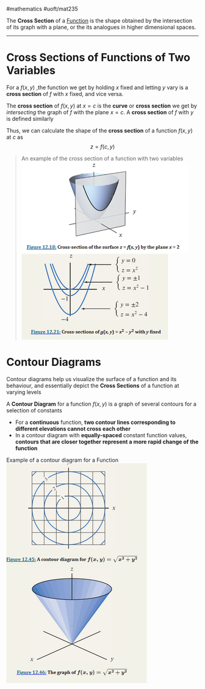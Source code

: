 #mathematics #uoft/mat235 

The **Cross Section** of a [Function](Function.md) is the shape obtained by the intersection of its graph with a plane, or the its analogues in higher dimensional spaces. 

---
# Cross Sections of Functions of Two Variables
For a [](Function.md#^bd9cf4|Function%20of%20Two%20Variables) $f(x,y)$ ,the function we get by holding $x$ fixed and letting $y$ vary is a **cross section** of $f$ with $x$ fixed, and vice versa.

The **cross section** of $f(x,y)$ at $x=c$ is the **curve** or **cross section** we get by *intersecting* the graph of $f$ with the plane $x=c$. A **cross section** of $f$ with $y$ is defined similarly

Thus, we can calculate the shape of the **cross section** of a function $f(x,y)$ at $c$ as $$z=f(c,y)$$

>An example of the cross section of a function with two variables
	![Pasted image 20230919220237](../Images/Pasted%20image%2020230919220237.png)![Pasted image 20230919220255](../Images/Pasted%20image%2020230919220255.png)


# Contour Diagrams
Contour diagrams help us visualize the surface of a function and its behaviour, and essentially depict the **Cross Sections** of a function at varying levels

A **Contour Diagram** for a function $f(x,y)$ is a graph of several contours for a selection of constants

- For a **continuous** function, **two contour lines corresponding to different elevations cannot cross each other**
- In a contour diagram with **equally-spaced** constant function values, **contours that are closer together represent a more rapid change of the function**



Example of a contour diagram for a Function
	![Pasted image 20230919221716](../Images/Pasted%20image%2020230919221716.png)